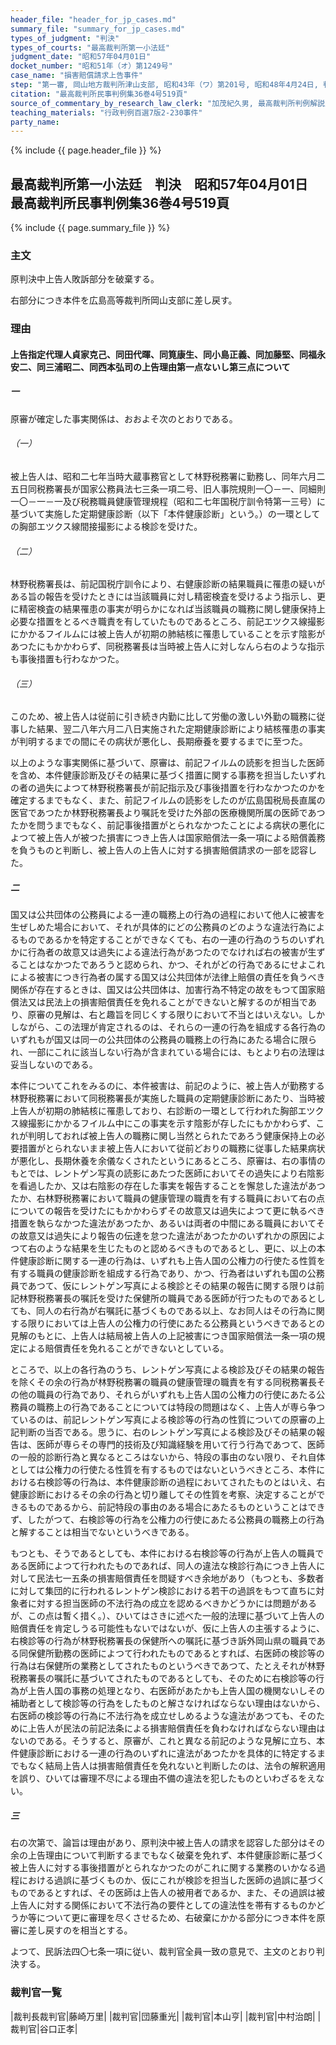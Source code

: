 ```yaml
---
header_file: "header_for_jp_cases.md"
summary_file: "summary_for_jp_cases.md"
types_of_judgment: "判決"
types_of_courts: "最高裁判所第一小法廷"
judgment_date: "昭和57年04月01日"
docket_number: "昭和51年（オ）第1249号"
case_name: "損害賠償請求上告事件"
step: "第一審, 岡山地方裁判所津山支部, 昭和43年（ワ）第201号, 昭和48年4月24日, 判決|控訴審, 広島高等裁判所岡山支部, 昭和48年（ネ）第63号, 昭和51年9月13日, 判決|差戻控訴審, 広島高等裁判所岡山支部, 昭和57年（ネ）第71号, 昭和59年10月30日, 判決"
citation: "最高裁判所民事判例集36巻4号519頁"
source_of_commentary_by_research_law_clerk: "加茂紀久男, 最高裁判所判例解説民事篇昭和57年度317頁"
teaching_materials: "行政判例百選7版2-230事件"
party_name:
---
```


{% include {{ page.header_file }}  %}

## 最高裁判所第一小法廷　判決　昭和57年04月01日　最高裁判所民事判例集36巻4号519頁

{% include {{ page.summary_file }}  %}




### 主文



原判決中上告人敗訴部分を破棄する。

右部分につき本件を広島高等裁判所岡山支部に差し戻す。





### 理由



#### 上告指定代理人貞家克己、同田代暉、同筧康生、同小島正義、同加藤堅、同福永安二、同三浦昭二、同西本弘司の上告理由第一点ないし第三点について

##### 一

原審が確定した事実関係は、おおよそ次のとおりである。

###### （一）

被上告人は、昭和二七年当時大蔵事務官として林野税務署に勤務し、同年六月二五日同税務署長が国家公務員法七三条一項二号、旧人事院規則一〇－一、同細則一〇－一－一及び税務職員健康管理規程（昭和二七年国税庁訓令特第一三号）に基づいて実施した定期健康診断（以下「本件健康診断」という。）の一環としての胸部エツクス線間接撮影による検診を受けた。

###### （二）

林野税務署長は、前記国税庁訓令により、右健康診断の結果職員に罹患の疑いがある旨の報告を受けたときには当該職員に対し精密検査を受けるよう指示し、更に精密検査の結果罹患の事実が明らかになれば当該職員の職務に関し健康保持上必要な措置をとるべき職責を有していたものであるところ、前記エツクス線撮影にかかるフイルムには被上告人が初期の肺結核に罹患していることを示す陰影があつたにもかかわらず、同税務署長は当時被上告人に対しなんら右のような指示も事後措置も行わなかつた。

###### （三）

このため、被上告人は従前に引き続き内勤に比して労働の激しい外勤の職務に従事した結果、翌二八年六月二八日実施された定期健康診断により結核罹患の事実が判明するまでの間にその病状が悪化し、長期療養を要するまでに至つた。

以上のような事実関係に基づいて、原審は、前記フイルムの読影を担当した医師を含め、本件健康診断及びその結果に基づく措置に関する事務を担当したいずれの者の過失によつて林野税務署長が前記指示及び事後措置を行わなかつたのかを確定するまでもなく、また、前記フイルムの読影をしたのが広島国税局長直属の医官であつたか林野税務署長より嘱託を受けた外部の医療機関所属の医師であつたかを問うまでもなく、前記事後措置がとられなかつたことによる病状の悪化によつて被上告人が被つた損害につき上告人は国家賠償法一条一項による賠償義務を負うものと判断し、被上告人の上告人に対する損害賠償請求の一部を認容した。

##### 二

国又は公共団体の公務員による一連の職務上の行為の過程において他人に被害を生ぜしめた場合において、それが具体的にどの公務員のどのような違法行為によるものであるかを特定することができなくても、右の一連の行為のうちのいずれかに行為者の故意又は過失による違法行為があつたのでなければ右の被害が生ずることはなかつたであろうと認められ、かつ、それがどの行為であるにせよこれによる被害につき行為者の属する国又は公共団体が法律上賠償の責任を負うべき関係が存在するときは、国又は公共団体は、加害行為不特定の故をもつて国家賠償法又は民法上の損害賠償責任を免れることができないと解するのが相当であり、原審の見解は、右と趣旨を同じくする限りにおいて不当とはいえない。しかしながら、この法理が肯定されるのは、それらの一連の行為を組成する各行為のいずれもが国又は同一の公共団体の公務員の職務上の行為にあたる場合に限られ、一部にこれに該当しない行為が含まれている場合には、もとより右の法理は妥当しないのである。

本件についてこれをみるのに、本件被害は、前記のように、被上告人が勤務する林野税務署において同税務署長が実施した職員の定期健康診断にあたり、当時被上告人が初期の肺結核に罹患しており、右診断の一環として行われた胸部エツクス線撮影にかかるフイルム中にこの事実を示す陰影が存したにもかかわらず、これが判明しておれば被上告人の職務に関し当然とられたであろう健康保持上の必要措置がとられないまま被上告人において従前どおりの職務に従事した結果病状が悪化し、長期休養を余儀なくされたというにあるところ、原審は、右の事情のもとでは、レントゲン写真の読影にあたつた医師においてその過失により右陰影を看過したか、又は右陰影の存在した事実を報告することを懈怠した違法があつたか、右林野税務署において職員の健康管理の職責を有する職員において右の点についての報告を受けたにもかかわらずその故意又は過失によつて更に執るべき措置を執らなかつた違法があつたか、あるいは両者の中間にある職員においてその故意又は過失により報告の伝達を怠つた違法があつたかのいずれかの原因によつて右のような結果を生じたものと認めるべきものであるとし、更に、以上の本件健康診断に関する一連の行為は、いずれも上告人国の公権力の行使たる性質を有する職員の健康診断を組成する行為であり、かつ、行為者はいずれも国の公務員であつて、仮にレントゲン写真による検診とその結果の報告に関する限りは前記林野税務署長の嘱託を受けた保健所の職員である医師が行つたものであるとしても、同人の右行為が右嘱託に基づくものである以上、なお同人はその行為に関する限りにおいては上告人の公権力の行使にあたる公務員というべきであるとの見解のもとに、上告人は結局被上告人の上記被害につき国家賠償法一条一項の規定による賠償責任を免れることができないとしている。

ところで、以上の各行為のうち、レントゲン写真による検診及びその結果の報告を除くその余の行為が林野税務署の職員の健康管理の職責を有する同税務署長その他の職員の行為であり、それらがいずれも上告人国の公権力の行使にあたる公務員の職務上の行為であることについては特段の問題はなく、上告人が専ら争つているのは、前記レントゲン写真による検診等の行為の性質についての原審の上記判断の当否である。思うに、右のレントゲン写真による検診及びその結果の報告は、医師が専らその専門的技術及び知識経験を用いて行う行為であつて、医師の一般的診断行為と異なるところはないから、特段の事由のない限り、それ自体としては公権力の行使たる性質を有するものではないというべきところ、本件における右検診等の行為は、本件健康診断の過程においてされたものとはいえ、右健康診断におけるその余の行為と切り離してその性質を考察、決定することができるものであるから、前記特段の事由のある場合にあたるものということはできず、したがつて、右検診等の行為を公権力の行使にあたる公務員の職務上の行為と解することは相当でないというべきである。

もつとも、そうであるとしても、本件における右検診等の行為が上告人の職員である医師によつて行われたものであれば、同人の違法な検診行為につき上告人に対して民法七一五条の損害賠償責任を問疑すべき余地があり（もつとも、多数者に対して集団的に行われるレントゲン検診における若干の過誤をもつて直ちに対象者に対する担当医師の不法行為の成立を認めるべきかどうかには問題があるが、この点は暫く措く。）、ひいてはさきに述べた一般的法理に基づいて上告人の賠償責任を肯定しうる可能性もないではないが、仮に上告人の主張するように、右検診等の行為が林野税務署長の保健所への嘱託に基づき訴外岡山県の職員である同保健所勤務の医師によつて行われたものであるとすれば、右医師の検診等の行為は右保健所の業務としてされたものというべきであつて、たとえそれが林野税務署長の嘱託に基づいてされたものであるとしても、そのために右検診等の行為が上告人国の事務の処理となり、右医師があたかも上告人国の機関ないしその補助者として検診等の行為をしたものと解さなければならない理由はないから、右医師の検診等の行為に不法行為を成立せしめるような違法があつても、そのために上告人が民法の前記法条による損害賠償責任を負わなければならない理由はないのである。そうすると、原審が、これと異なる前記のような見解に立ち、本件健康診断における一連の行為のいずれに違法があつたかを具体的に特定するまでもなく結局上告人は損害賠償責任を免れないと判断したのは、法令の解釈適用を誤り、ひいては審理不尽による理由不備の違法を犯したものといわざるをえない。

##### 三

右の次第で、論旨は理由があり、原判決中被上告人の請求を認容した部分はその余の上告理由について判断するまでもなく破棄を免れず、本件健康診断に基づく被上告人に対する事後措置がとられなかつたのがこれに関する業務のいかなる過程における過誤に基づくものか、仮にこれが検診を担当した医師の過誤に基づくものであるとすれば、その医師は上告人の被用者であるか、また、その過誤は被上告人に対する関係において不法行為の要件としての違法性を帯有するものかどうか等について更に審理を尽くさせるため、右破棄にかかる部分につき本件を原審に差し戻すのを相当とする。

よつて、民訴法四〇七条一項に従い、裁判官全員一致の意見で、主文のとおり判決する。

### 裁判官一覧

|裁判長裁判官|藤崎万里|
|裁判官|団藤重光|
|裁判官|本山亨|
|裁判官|中村治朗|
|裁判官|谷口正孝|







